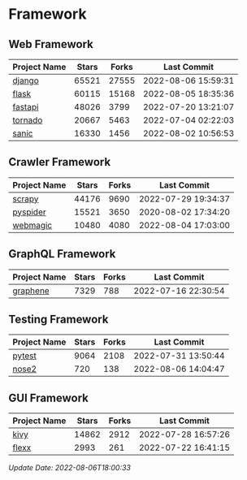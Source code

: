# Framework

## Web Framework
| Project Name | Stars | Forks | Last Commit |
| ------------ | ----- | ----- | ----------- |
| [django](https://github.com/django/django) | 65521 | 27555 | 2022-08-06 15:59:31 |
| [flask](https://github.com/pallets/flask) | 60115 | 15168 | 2022-08-05 18:35:36 |
| [fastapi](https://github.com/tiangolo/fastapi) | 48026 | 3799 | 2022-07-20 13:21:07 |
| [tornado](https://github.com/tornadoweb/tornado) | 20667 | 5463 | 2022-07-04 02:22:03 |
| [sanic](https://github.com/sanic-org/sanic) | 16330 | 1456 | 2022-08-02 10:56:53 |

## Crawler Framework
| Project Name | Stars | Forks | Last Commit |
| ------------ | ----- | ----- | ----------- |
| [scrapy](https://github.com/scrapy/scrapy) | 44176 | 9690 | 2022-07-29 19:34:37 |
| [pyspider](https://github.com/binux/pyspider) | 15521 | 3650 | 2020-08-02 17:34:20 |
| [webmagic](https://github.com/code4craft/webmagic) | 10480 | 4080 | 2022-08-04 17:03:00 |

## GraphQL Framework
| Project Name | Stars | Forks | Last Commit |
| ------------ | ----- | ----- | ----------- |
| [graphene](https://github.com/graphql-python/graphene) | 7329 | 788 | 2022-07-16 22:30:54 |

## Testing Framework
| Project Name | Stars | Forks | Last Commit |
| ------------ | ----- | ----- | ----------- |
| [pytest](https://github.com/pytest-dev/pytest) | 9064 | 2108 | 2022-07-31 13:50:44 |
| [nose2](https://github.com/nose-devs/nose2) | 720 | 138 | 2022-08-06 14:04:47 |

## GUI Framework
| Project Name | Stars | Forks | Last Commit |
| ------------ | ----- | ----- | ----------- |
| [kivy](https://github.com/kivy/kivy) | 14862 | 2912 | 2022-07-28 16:57:26 |
| [flexx](https://github.com/flexxui/flexx) | 2993 | 261 | 2022-07-22 16:41:15 |

*Update Date: 2022-08-06T18:00:33*